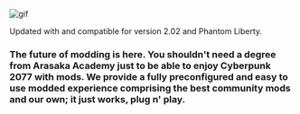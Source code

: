 ![gif](https://i.imgur.com/oAvTzlv.png)

Updated with and compatible for version 2.02 and Phantom Liberty.

### The future of modding is here. You shouldn't need a degree from Arasaka Academy just to be able to enjoy Cyberpunk 2077 with mods. We provide a fully preconfigured and easy to use modded experience comprising the best community mods and our own; it just works, plug n' play.
